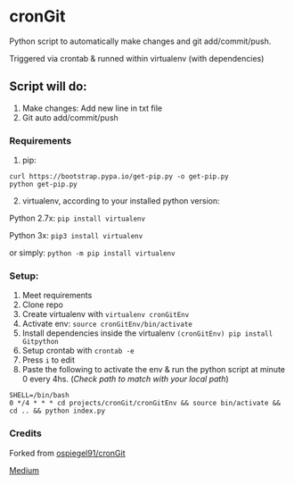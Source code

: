 # cronGit
Python script to automatically make changes and git add/commit/push.

Triggered via crontab & runned within virtualenv (with dependencies)

## Script will do:
1. Make changes: Add new line in txt file
1. Git auto add/commit/push

### Requirements
1. pip:
```
curl https://bootstrap.pypa.io/get-pip.py -o get-pip.py
python get-pip.py
```
2. virtualenv, according to your installed python version: 

Python 2.7x: `pip install virtualenv`

Python 3x: `pip3 install virtualenv`

or simply: `python -m pip install virtualenv`


### Setup:
1. Meet requirements
1. Clone repo
1. Create virtualenv with `virtualenv cronGitEnv`
1. Activate env: `source cronGitEnv/bin/activate` 
1. Install dependencies inside the virtualenv `(cronGitEnv) pip install Gitpython`
1. Setup crontab with `crontab -e`
1. Press `i` to edit
1. Paste the following to activate the env & run the python script at minute 0 every 4hs. (*Check path to match with your local path*)
```
SHELL=/bin/bash
0 */4 * * * cd projects/cronGit/cronGitEnv && source bin/activate && cd .. && python index.py
```

### Credits
Forked from [ospiegel91/cronGit](https://github.com/ospiegel91/cronGit)

[Medium](https://medium.com/@ospiegel51191/how-i-used-cron-to-automatically-simulate-git-activity-13651fd0ca12)
